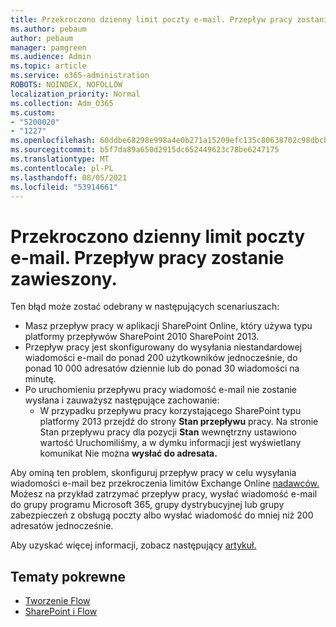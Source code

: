```yaml
---
title: Przekroczono dzienny limit poczty e-mail. Przepływ pracy zostanie zawieszony.
ms.author: pebaum
author: pebaum
manager: pamgreen
ms.audience: Admin
ms.topic: article
ms.service: o365-administration
ROBOTS: NOINDEX, NOFOLLOW
localization_priority: Normal
ms.collection: Adm_O365
ms.custom:
- "5200020"
- "1227"
ms.openlocfilehash: 60ddbe68298e998a4e0b271a15209efc135c80638702c98dbcb3e0b2f1554860
ms.sourcegitcommit: b5f7da89a650d2915dc652449623c78be6247175
ms.translationtype: MT
ms.contentlocale: pl-PL
ms.lasthandoff: 08/05/2021
ms.locfileid: "53914661"
---
```

# <a name="daily-email-limit-exceeded-workflow-is-suspended"></a>Przekroczono dzienny limit poczty e-mail. Przepływ pracy zostanie zawieszony.

Ten błąd może zostać odebrany w następujących scenariuszach:

- Masz przepływ pracy w aplikacji SharePoint Online, który używa typu platformy przepływów SharePoint 2010 SharePoint 2013.
- Przepływ pracy jest skonfigurowany do wysyłania niestandardowej wiadomości e-mail do ponad 200 użytkowników jednocześnie, do ponad 10 000 adresatów dziennie lub do ponad 30 wiadomości na minutę.
- Po uruchomieniu przepływu pracy wiadomość e-mail nie zostanie wysłana i zauważysz następujące zachowanie:
    - W przypadku przepływu pracy korzystającego SharePoint typu platformy 2013 przejdź do strony **Stan przepływu** pracy. Na stronie Stan przepływu pracy dla pozycji **Stan** wewnętrzny ustawiono wartość Uruchomiliśmy, a w dymku informacji jest wyświetlany komunikat Nie można **wysłać do adresata.**

Aby ominą ten problem, skonfiguruj przepływ pracy w celu wysyłania wiadomości e-mail bez przekroczenia limitów Exchange Online [nadawców.](https://docs.microsoft.com/office365/servicedescriptions/exchange-online-service-description/exchange-online-limits#recipientlimits) Możesz na przykład zatrzymać przepływ pracy, wysłać wiadomość e-mail do grupy programu Microsoft 365, grupy dystrybucyjnej lub grupy zabezpieczeń z obsługą poczty albo wysłać wiadomość do mniej niż 200 adresatów jednocześnie.


Aby uzyskać więcej informacji, zobacz następujący [artykuł.](https://support.microsoft.com/help/3150442/daily-email-limit-has-exceeded-and-your-workflow-has-been-suspended-or)

## <a name="related-topics"></a>Tematy pokrewne
- [Tworzenie Flow](https://support.office.com/article/Create-a-flow-for-a-list-or-library-in-SharePoint-Online-or-OneDrive-for-Business-a9c3e03b-0654-46af-a254-20252e580d01) 
- [SharePoint i Flow](https://flow.microsoft.com/blog/sharepoint-and-flow/) 